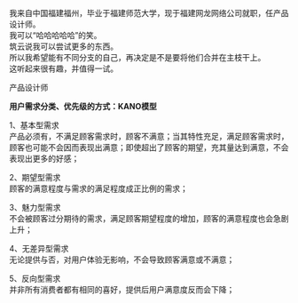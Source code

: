 
我来自中国福建福州，毕业于福建师范大学，现于福建网龙网络公司就职，任产品设计师。  
我可以“哈哈哈哈哈”的笑。  
筑云说我可以尝试更多的东西。  
所以我希望能有不同分支的自己，再决定是不是要将他们合并在主枝干上。  
这听起来很有趣，并值得一试。  
 
 
 
 
 
产品设计师   
 
 
**用户需求分类、优先级的方式：KANO模型**

1、基本型需求  
产品必须有，不满足顾客需求时，顾客不满意；当其特性充足，满足顾客需求时，顾客也可能不会因而表现出满意；即使超出了顾客的期望，充其量达到满意，不会表现出更多的好感；

2、期望型需求  
顾客的满意程度与需求的满足程度成正比例的需求；

3、魅力型需求  
不会被顾客过分期待的需求，满足顾客期望程度的增加，顾客的满意程度也会急剧上升；

4、无差异型需求  
无论提供与否，对用户体验无影响，不会导致顾客满意或不满意；  

5、反向型需求  
并非所有消费者都有相同的喜好，提供后用户满意度反而会下降；


